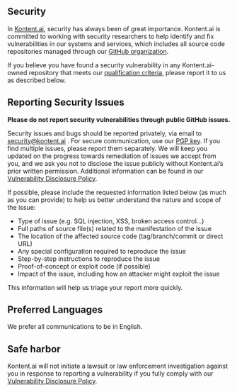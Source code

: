 ## Security
In [Kontent.ai](http://kontent.ai/), security has always been of great importance. Kontent.ai is committed to working with security researchers to help identify and fix vulnerabilities in our systems and services, which includes all source code repositories managed through our [GitHub organization](https://github.com/kontent-ai). 

If you believe you have found a security vulnerability in any Kontent.ai-owned repository that meets our [qualification criteria](https://kontent.ai/vulnerability-disclosure-policy/), please report it to us as described below.

## Reporting Security Issues
**Please do not report security vulnerabilities through public GitHub issues.**

Security issues and bugs should be reported privately, via email to [security@kontent.ai](mailto:security@kontent.ai) . For secure communication, use our [PGP key](https://app.kontent.ai/pgp-key.txt). If you find multiple issues, please report them separately. We will keep you updated on the progress towards remediation of issues we accept from you, and we ask you not to disclose the issue publicly without Kontent.ai’s prior written permission. Additional information can be found in our [Vulnerability Disclosure Policy](https://kontent.ai/vulnerability-disclosure-policy/). 

If possible, please include the requested information listed below (as much as you can provide) to help us better understand the nature and scope of the issue:

* Type of issue (e.g. SQL injection, XSS, broken access control…)
* Full paths of source file(s) related to the manifestation of the issue
* The location of the affected source code (tag/branch/commit or direct URL)
* Any special configuration required to reproduce the issue
* Step-by-step instructions to reproduce the issue
* Proof-of-concept or exploit code (if possible)
* Impact of the issue, including how an attacker might exploit the issue

This information will help us triage your report more quickly.

## Preferred Languages
We prefer all communications to be in English.

## Safe harbor
Kontent.ai will not initiate a lawsuit or law enforcement investigation against you in response to reporting a vulnerability if you fully comply with our [Vulnerability Disclosure Policy](https://kontent.ai/vulnerability-disclosure-policy/).